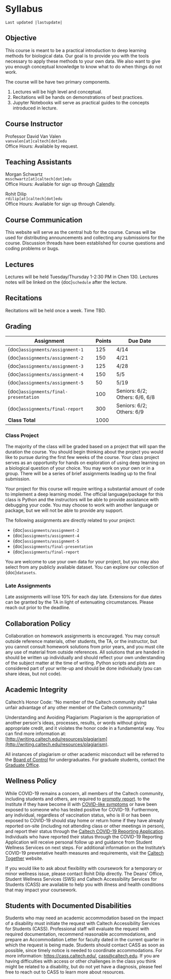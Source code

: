 # Syllabus

```{eval-rst}
Last updated |lastupdate|
```

## Objective

This course is meant to be a practical introduction to deep learning methods for biological data. Our goal is to provide you with the tools necessary to apply these methods to your own data. We also want to give you enough conceptual knowledge to know what to do when things do not work.

The course will be have two primary components.

1. Lectures will be high level and conceptual.
1. Recitations will be hands on demonstrations of best practices.
1. Jupyter Notebooks will serve as practical guides to the concepts introduced in lecture.

## Course Instructor

Professor David Van Valen<br/>
`vanvalen[at]caltech[dot]edu`<br/>
Office Hours: Available by request.

## Teaching Assistants

Morgan Schwartz<br/>
`msschwartz[at]caltech[dot]edu`<br/>
Office Hours: Available for sign up through [Calendly](https://calendly.com/bebi205-office-hours)

Rohit Dilip<br/>
`rdilip[at]caltech[dot]edu`<br/>
Office Hours: Available for sign up through Calendly.

## Course Communication

This website will serve as the central hub for the course. Canvas will be used for distributing announcements and collecting any submissions for the course. Discussion threads have been established for course questions and coding problems or bugs.

## Lectures

Lectures will be held Tuesday/Thursday 1-2:30 PM in Chen 130. Lectures notes will be linked on the {doc}`schedule` after the lecture.

## Recitations

Recitations will be held once a week. Time TBD.

## Grading

| Assignment                            | Points | Due Date                       |
| ------------------------------------- | ------ | ------------------------------ |
| {doc}`assignments/assignment-1`       | 125    | 4/14                           |
| {doc}`assignments/assignment-2`       | 150    | 4/21                           |
| {doc}`assignments/assignment-3`       | 125    | 4/28                           |
| {doc}`assignments/assignment-4`       | 150    | 5/5                            |
| {doc}`assignments/assignment-5`       | 50     | 5/19                           |
| {doc}`assignments/final-presentation` | 100    | Seniors: 6/2; Others: 6/6, 6/8 |
| {doc}`assignments/final-report`       | 300    | Seniors: 6/2; Others: 6/9      |
| **Class Total**                       | 1000   |                                |

### Class Project

The majority of the class will be graded based on a project that will span the duration the course. You should begin thinking about the project you would like to pursue during the first few weeks of the course. Your class project serves as an opportunity for hands on exploration of using deep learning on a biological question of your choice. You may work on your own or in a group. There will be a series of brief assignments leading up to the final submission.

Your project for this course will require writing a substantial amount of code to implement a deep learning model. The official language/package for this class is Python and the instructors will be able to provide assistance with debugging your code. You may choose to work with another language or package, but we will not be able to provide any support.

The following assignments are directly related to your project:

- {doc}`assignments/assignment-2`
- {doc}`assignments/assignment-4`
- {doc}`assignments/assignment-5`
- {doc}`assignments/final-presentation`
- {doc}`assignments/final-report`

You are welcome to use your own data for your project, but you may also select from any publicly available dataset. You can explore our collection of {doc}`datasets`.
### Late Assignments

Late assignments will lose 10% for each day late. Extensions for due dates can be granted by the TA in light of extenuating circumstances. Please reach out prior to the deadline.

## Collaboration Policy

Collaboration on homework assignments is encouraged. You may consult outside reference materials, other students, the TA, or the instructor, but you cannot consult homework solutions from prior years, and you must cite any use of material from outside references. All solutions that are handed in should be written up individually and should reflect your own understanding of the subject matter at the time of writing. Python scripts and plots are considered part of your write-up and should be done individually (you can share ideas, but not code).

## Academic Integrity

Caltech’s Honor Code: “No member of the Caltech community shall take unfair advantage of any other member of the Caltech community.”

Understanding and Avoiding Plagiarism: Plagiarism is the appropriation of another person's ideas, processes, results, or words without giving appropriate credit, and it violates the honor code in a fundamental way. You can find more information at: [http://writing.caltech.edu/resources/plagiarism](http://writing.caltech.edu/resources/plagiarism).

All instances of plagiarism or other academic misconduct will be referred to the [Board of Control](https://deans.caltech.edu/HonorCode) for undergraduates. For graduate students, contact the [Graduate Office](https://www.gradoffice.caltech.edu/current/community-standards).

## Wellness Policy

While COVID-19 remains a concern, all members of the Caltech community, including students and others, are required to [promptly report](https://access.caltech.edu/auth/login?service=https://access.caltech.edu/covid19_reporting/). to the Institute if they have become ill with [COVID-like symptoms](https://www.cdc.gov/coronavirus/2019-ncov/symptoms-testing/symptoms.html) or have been exposed to someone who has tested positive for COVID-19. Furthermore, any individual, regardless of vaccination status, who is ill or has been exposed to COVID-19 should stay home or return home if they have already reported on-site (including not attending class or other meetings in person), and report their status through the [Caltech COVID-19 Reporting Application](https://access.caltech.edu/auth/login?service=https://access.caltech.edu/covid19_reporting/). Individuals who have reported their status through the COVID-19 Reporting Application will receive personal follow up and guidance from Student Wellness Services on next steps. For additional information on the Institute’s COVID-19 preventative health measures and requirements, visit the [Caltech Together](http://together.caltech.edu/) website.

If you would like to ask about flexibility with coursework for a temporary or minor wellness issue, please contact Rohit Dilip directly. The Deans’ Office, Student Wellness Services (SWS) and Caltech Accessibility Services for Students (CASS) are available to help you with illness and health conditions that may impact your coursework.

## Students with Documented Disabilities

Students who may need an academic accommodation based on the impact of a disability must initiate the request with Caltech Accessibility Services for Students (CASS).  Professional staff will evaluate the request with required documentation, recommend reasonable accommodations, and prepare an Accommodation Letter for faculty dated in the current quarter in which the request is being made. Students should contact CASS as soon as possible, since timely notice is needed to coordinate accommodations. For more information: https://cass.caltech.edu/, cass@caltech.edu. If you are having difficulties with access or other challenges in the class you think might be related to a disability, but do not yet have a diagnosis, please feel free to reach out to CASS to learn more about resources.
